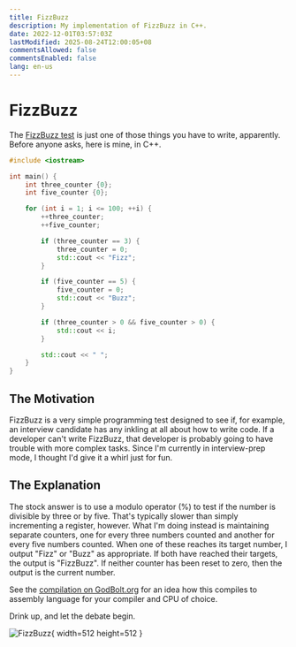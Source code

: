 ```yaml
---
title: FizzBuzz
description: My implementation of FizzBuzz in C++.
date: 2022-12-01T03:57:03Z
lastModified: 2025-08-24T12:00:05+08
commentsAllowed: false
commentsEnabled: false
lang: en-us
---
```


# FizzBuzz

The [FizzBuzz test](https://en.wikipedia.org/wiki/Fizz_buzz) is just one of those things you have to write, apparently. Before anyone asks, here is mine, in C++.

```cpp
#include <iostream>

int main() {
    int three_counter {0};
    int five_counter {0};

    for (int i = 1; i <= 100; ++i) {
        ++three_counter;
        ++five_counter;

        if (three_counter == 3) {
            three_counter = 0;
            std::cout << "Fizz";
        }

        if (five_counter == 5) {
            five_counter = 0;
            std::cout << "Buzz";
        }

        if (three_counter > 0 && five_counter > 0) {
            std::cout << i;
        }

        std::cout << " ";
    }
}
```

## The Motivation

FizzBuzz is a very simple programming test designed to see if, for example, an interview candidate has any inkling at all about how to write code. If a developer can't write FizzBuzz, that developer is probably going to have trouble with more complex tasks. Since I'm currently in interview-prep mode, I thought I'd give it a whirl just for fun.

## The Explanation

The stock answer is to use a modulo operator (%) to test if the number is divisible by three or by five. That's typically slower than simply incrementing a register, however. What I'm doing instead is maintaining separate counters, one for every three numbers counted and another for every five numbers counted. When one of these reaches its target number, I output "Fizz" or "Buzz" as appropriate. If both have reached their targets, the output is "FizzBuzz". If neither counter has been reset to zero, then the output is the current number.

See the [compilation on GodBolt.org](https://godbolt.org/z/MefoavTob) for an idea how this compiles to assembly language for your compiler and CPU of choice.

Drink up, and let the debate begin.

![FizzBuzz](/images/fizzbuzz.png){ width=512 height=512 }
